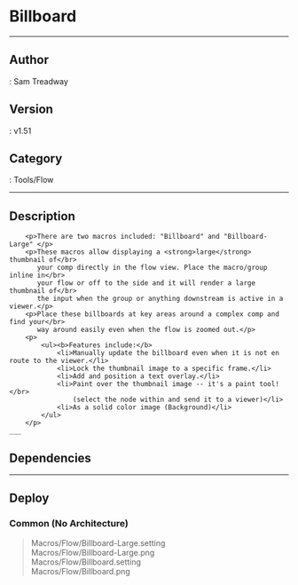 # Billboard
___

## Author
 : Sam Treadway

## Version
 : v1.51

## Category
 : Tools/Flow
___

## Description
		<p>There are two macros included: "Billboard" and "Billboard-Large" </p>
		<p>These macros allow displaying a <strong>large</strong> thumbnail of</br>
		   your comp directly in the flow view. Place the macro/group inline in</br>
		   your flow or off to the side and it will render a large thumbnail of</br>
		   the input when the group or anything downstream is active in a viewer.</p>
		<p>Place these billboards at key areas around a complex comp and find your</br>
		   way around easily even when the flow is zoomed out.</p>
		<p>
			<ul><b>Features include:</b>
				<li>Manually update the billboard even when it is not en route to the viewer.</li>
				<li>Lock the thumbnail image to a specific frame.</li>
				<li>Add and position a text overlay.</li>
				<li>Paint over the thumbnail image -- it's a paint tool!</br>
				    (select the node within and send it to a viewer)</li>
				<li>As a solid color image (Background)</li>
			</ul>
		</p>
	___

## Dependencies


___

## Deploy

### Common (No Architecture)

> Macros/Flow/Billboard-Large.setting  
> Macros/Flow/Billboard-Large.png  
> Macros/Flow/Billboard.setting  
> Macros/Flow/Billboard.png  
